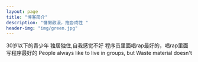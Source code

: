 ```yaml
---
layout: page
title: "博客简介"
description: "慵懒散漫，拖沓成性 " 
header-img: "img/green.jpg"
---
```

30岁以下的青少年
独居独住,自我感觉不好
程序员里面唱rap最好的，唱rap里面写程序最好的
People always like to live in groups, but Waste material doesn't






